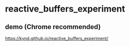 # reactive_buffers_experiment

## demo (Chrome recommended)
https://kynd.github.io/reactive_buffers_experiment/
